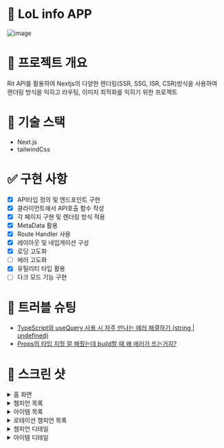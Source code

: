 # 🎉 LoL info APP

![image](https://github.com/user-attachments/assets/1397f3b4-dbbb-4ab7-84f7-c07a6c6c796f)



# 🔖 프로젝트 개요

Rit API를 활용하여 Nextjs의 다양한 렌더링(SSR, SSG, ISR, CSR)방식을 사용하여 렌더링 방식을 익히고
라우팅, 이미지 최적화를 익히기 위한 프로젝트

# 🔨 기술 스택

- Next.js
- tailwindCss

# ✅ 구현 사항

- [x] API타입 정의 및 엔드포인트 구현
- [x] 클라이언트에서 API호출 함수 작성
- [x] 각 페이지 구현 및 렌더링 방식 적용
- [x] MetaData 활용
- [x] Route Handler 사용
- [x] 레이아웃 및 네입게이션 구성
- [x] 로딩 고도화
- [ ] 에러 고도화
- [x] 유틸리티 타입 활용
- [ ] 다크 모드 기능 구현

# 🚨 트러블 슈팅

- [TypeScript와 useQuery 사용 시 자주 만나는 에러 해결하기 (string | undefined)](https://velog.io/@wltn7star/TypeScript%EC%99%80-useQuery-%EC%82%AC%EC%9A%A9-%EC%8B%9C-%EC%9E%90%EC%A3%BC-%EB%A7%8C%EB%82%98%EB%8A%94-%EC%97%90%EB%9F%AC-%ED%95%B4%EA%B2%B0%ED%95%98%EA%B8%B0-string-undefined)
- [Props의 타입 지정 잘 해줬는데 build할 때 왜 에러가 뜨는거지?](https://velog.io/@wltn7star/Props%EC%9D%98-%ED%83%80%EC%9E%85-%EC%A7%80%EC%A0%95-%EC%9E%98-%ED%95%B4%EC%A4%AC%EB%8A%94%EB%8D%B0-build%ED%95%A0-%EB%95%8C-%EC%99%9C-%EC%97%90%EB%9F%AC%EA%B0%80-%EB%9C%A8%EB%8A%94%EA%B1%B0%EC%A7%80)

# 📸 스크린 샷

<details>
  <summary>홈 화면</summary>

![image](https://github.com/user-attachments/assets/0d94fcfb-b45f-465f-b8ec-f63d5c9ed62a)


</details>
<details>
  <summary>챔피언 목록</summary>

![image](https://github.com/user-attachments/assets/b073aaa2-659f-419c-a4e5-ed31c7529028)


</details>
<details>
  <summary>아이템 목록</summary>

![image](https://github.com/user-attachments/assets/2e24754c-f55d-476c-ae93-6a4519a1fa4e)


</details>
<details>
  <summary>로테이션 챔피언 목록</summary>

![image](https://github.com/user-attachments/assets/f9643096-2978-4108-a0f1-c5b79262a31f)


</details>
<details>
  <summary>챔피언 디테일</summary>

![image](https://github.com/user-attachments/assets/dde33ce6-c797-4b22-b10b-e8accc94394f)


</details>
<details>
  <summary>아이템 디테일</summary>

![image](https://github.com/user-attachments/assets/2033c40b-9128-45f8-acc4-4244a67af590)


</details>

